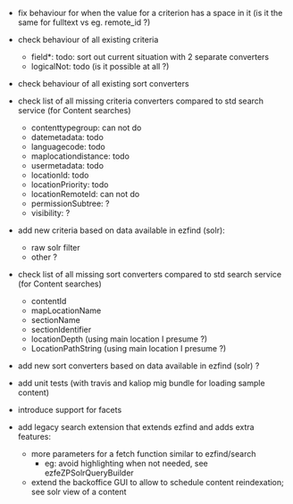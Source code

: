 * fix behaviour for when the value for a criterion has a space in it (is it the same for fulltext vs eg. remote_id ?)

* check behaviour of all existing criteria
  - field*: todo: sort out current situation with 2 separate converters
  - logicalNot: todo (is it possible at all ?)

* check behaviour of all existing sort converters

* check list of all missing criteria converters compared to std search service (for Content searches)
  - contenttypegroup: can not do
  - datemetadata: todo
  - languagecode: todo
  - maplocationdistance: todo
  - usermetadata: todo
  - locationId: todo
  - locationPriority: todo
  - locationRemoteId: can not do
  - permissionSubtree: ?
  - visibility: ?

* add new criteria based on data available in ezfind (solr):
  - raw solr filter
  - other ?

* check list of all missing sort converters compared to std search service (for Content searches)
  - contentId
  - mapLocationName
  - sectionName
  - sectionIdentifier
  - locationDepth (using main location I presume ?)
  - LocationPathString (using main location I presume ?)

* add new sort converters based on data available in ezfind (solr) ?

* add unit tests (with travis and kaliop mig bundle for loading sample content) 

* introduce support for facets

* add legacy search extension that extends ezfind and adds extra features:
    + more parameters for a fetch function similar to ezfind/search
        - eg: avoid highlighting when not needed, see ezfeZPSolrQueryBuilder
    + extend the backoffice GUI to allow to schedule content reindexation; see solr view of a content
